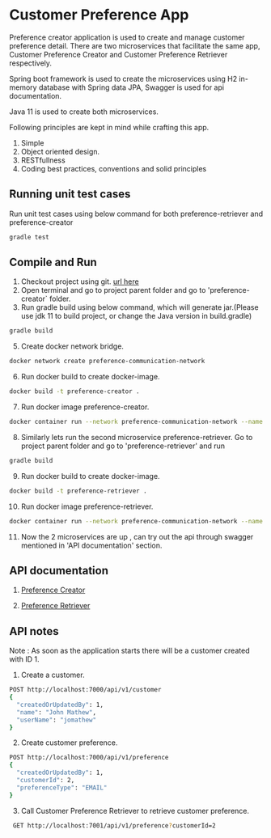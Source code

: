 # Customer Preference App

Preference creator application is used to create and manage customer preference detail.
There are two microservices that facilitate the same app, Customer Preference Creator and Customer Preference Retriever respectively.

Spring boot framework is used to create the microservices using H2 in-memory database with  Spring data JPA, Swagger is used for api documentation.

Java 11 is used to create both microservices. 

Following principles are kept in mind while crafting this app.

1.  Simple
2.	Object oriented design.
3.	RESTfullness 
4.	Coding best practices, conventions and solid principles

## Running unit test cases 
Run unit test cases using below command for both preference-retriever and  preference-creator
```bash
gradle test
```

## Compile and Run

1) Checkout project using git. [url here](https://github.com/subinkoovery/TG-Coding-Test.git)
2) Open terminal and go to project parent folder and go to 'preference-creator` folder.
3) Run gradle build using below command, which will generate jar.(Please use jdk 11 to build project, or change the Java version in build.gradle)


```bash
gradle build
```

5) Create docker network bridge.

```bash
docker network create preference-communication-network
```

6) Run docker build to create docker-image.

```bash
docker build -t preference-creator .
```

7) Run docker image preference-creator.
```bash
docker container run --network preference-communication-network --name preference-creator -p 7000:7000 preference-creator
```
8)  Similarly lets run the second microservice preference-retriever. Go to project parent folder and go to 'preference-retriever' and run

```bash
gradle build
```


9)  Run docker build to create docker-image.

```bash
docker build -t preference-retriever .
```

10) Run docker image preference-retriever.

```bash
docker container run --network preference-communication-network --name preference-retriever -p 7001:7001 preference-retriever
```

11) Now the 2 microservices are up , can try out the api through swagger mentioned in 'API documentation' section.

## API documentation
1) [Preference Creator](http://localhost:7000/swagger-ui/)

1) [Preference Retriever](http://localhost:7001/swagger-ui/)

## API notes
Note : As soon as the application starts there will be a customer created with ID 1.


1. Create a customer.


```bash
POST http://localhost:7000/api/v1/customer
{
  "createdOrUpdatedBy": 1,
  "name": "John Mathew",
  "userName": "jomathew"
}
```
2. Create customer preference.


```bash
POST http://localhost:7000/api/v1/preference
{
  "createdOrUpdatedBy": 1,
  "customerId": 2,
  "preferenceType": "EMAIL"
}
```
3. Call Customer Preference Retriever to retrieve customer preference.


```bash
 GET http://localhost:7001/api/v1/preference?customerId=2
```


